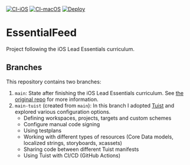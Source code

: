 [![CI-iOS](https://github.com/finebel/EssentialFeed/actions/workflows/CI-iOS.yml/badge.svg)](https://github.com/finebel/EssentialFeed/actions/workflows/CI-iOS.yml) [![CI-macOS](https://github.com/finebel/EssentialFeed/actions/workflows/CI-macOS.yml/badge.svg)](https://github.com/finebel/EssentialFeed/actions/workflows/CI-macOS.yml) [![Deploy](https://github.com/finebel/EssentialFeed/actions/workflows/deploy.yml/badge.svg)](https://github.com/finebel/EssentialFeed/actions/workflows/deploy.yml)

# EssentialFeed
Project following the iOS Lead Essentials curriculum.

## Branches
This repository contains two branches:  
1. `main`: State after finishing the iOS Lead Essentials curriculum. See [the original repo](https://github.com/essentialdevelopercom/essential-feed-case-study) for more information.
2. `main-tuist` (created from `main`): In this branch I adopted [Tuist](https://docs.tuist.io/) and explored various configuration options.
    - Defining workspaces, projects, targets and custom schemes
    - Configure manual code signing
    - Using testplans
    - Working with different types of resources (Core Data models, localized strings, storyboards, xcassets)
    - Sharing code between different Tuist manifests
    - Using Tuist with CI/CD (GitHub Actions)